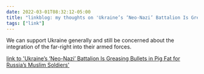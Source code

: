 ```yaml
---
date: 2022-03-01T08:32:12-05:00
title: "linkblog: my thoughts on 'Ukraine’s ‘Neo-Nazi’ Battalion Is Greasing Bullets in Pig Fat for Russia’s Muslim Soldiers'"
tags: ["link"]
---
```

We can support Ukraine generally and still be concerned about the integration of the far-right into their armed forces.
 
[link to 'Ukraine’s ‘Neo-Nazi’ Battalion Is Greasing Bullets in Pig Fat for Russia’s Muslim Soldiers'](https://www.vice.com/en/article/xgd73j/ukraine-neo-nazi-battalion-azov-bullets-pig-fat-chechen-russia)

